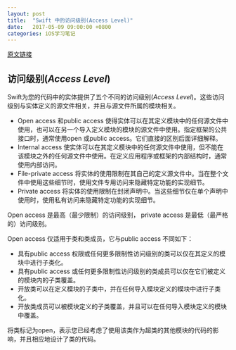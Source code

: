 ```yaml
---
layout: post
title:  "Swift 中的访问级别(Access Level)"
date:   2017-05-09 09:00:00 +0800
categories: iOS学习笔记
---
```


[原文链接](https://developer.apple.com/library/content/documentation/Swift/Conceptual/Swift_Programming_Language/AccessControl.html)


## 访问级别(*Access Level*)

Swift为您的代码中的实体提供了五个不同的访问级别(*Access Level*)。这些访问级别与实体定义的源文件相关，并且与源文件所属的模块相关。

- Open access 和public access 使得实体可以在其定义模块中的任何源文件中使用，也可以在另一个导入定义模块的模块的源文件中使用。指定框架的公共接口时，通常使用open 或public access。它们直接的区别后面详细解释。
- Internal access 使实体可以在其定义模块中的任何源文件中使用，但不能在该模块之外的任何源文件中使用。在定义应用程序或框架的内部结构时，通常使用内部访问。
- File-private access 将实体的使用限制在其自己的定义源文件中。当在整个文件中使用这些细节时，使用文件专用访问来隐藏特定功能的实现细节。
- Private access 将实体的使用限制在封闭声明中。当这些细节仅在单个声明中使用时，使用私有访问来隐藏特定功能的实现细节。

Open access 是最高（最少限制）的访问级别， private access 是最低（最严格的）访问级别。

Open access 仅适用于类和类成员，它与public access 不同如下：

- 具有public access 权限或任何更多限制性访问级别的类可以仅在其定义的模块中进行子类化。
- 具有public access 或任何更多限制性访问级别的类成员可以仅在它们被定义的模块内的子类覆盖。
- 开放类可以在定义模块的子类中，并在任何导入模块定义的模块中进行子类化。
- 开放类成员可以被模块定义的子类覆盖，并且可以在任何导入模块定义的模块中覆盖。

将类标记为open，表示您已经考虑了使用该类作为超类的其他模块的代码的影响，并且相应地设计了类的代码。